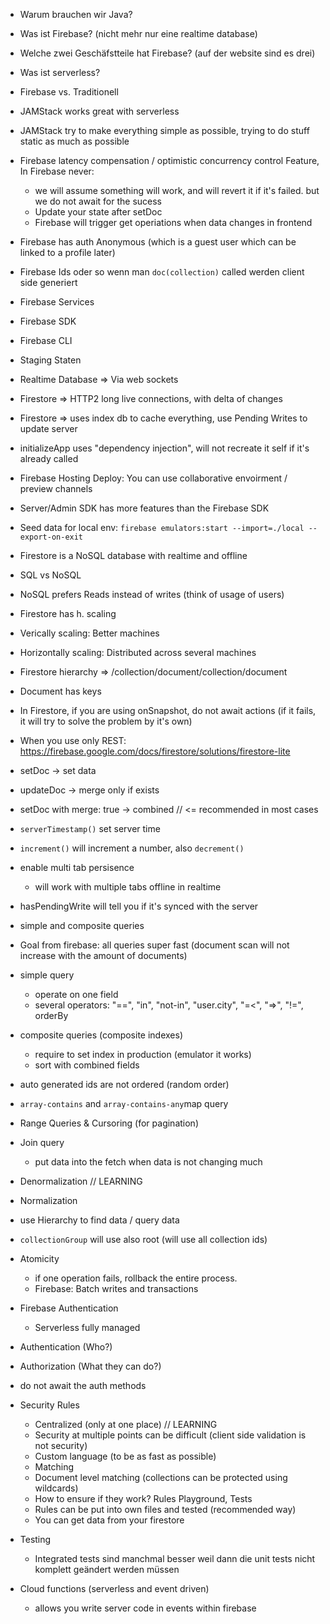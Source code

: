 - Warum brauchen wir Java?
- Was ist Firebase? (nicht mehr nur eine realtime database)
- Welche zwei Geschäfstteile hat Firebase? (auf der website sind es drei)
- Was ist serverless?
- Firebase vs. Traditionell

- JAMStack works great with serverless
- JAMStack try to make everything simple as possible, trying to do stuff static as much as possible

- Firebase latency compensation / optimistic concurrency control Feature, In Firebase never:

  - we will assume something will work, and will revert it if it's failed. but we do not await for the sucess
  - Update your state after setDoc
  - Firebase will trigger get operiations when data changes in frontend

- Firebase has auth Anonymous (which is a guest user which can be linked to a profile later)

- Firebase Ids oder so wenn man `doc(collection)` called werden client side generiert

- Firebase Services
- Firebase SDK
- Firebase CLI
- Staging Staten

- Realtime Database => Via web sockets
- Firestore => HTTP2 long live connections, with delta of changes
- Firestore => uses index db to cache everything, use Pending Writes to update server

- initializeApp uses "dependency injection", will not recreate it self if it's already called

- Firebase Hosting Deploy: You can use collaborative envoirment / preview channels

- Server/Admin SDK has more features than the Firebase SDK
- Seed data for local env: `firebase emulators:start --import=./local --export-on-exit`

- Firestore is a NoSQL database with realtime and offline

- SQL vs NoSQL
- NoSQL prefers Reads instead of writes (think of usage of users)
- Firestore has h. scaling
- Verically scaling: Better machines
- Horizontally scaling: Distributed across several machines

- Firestore hierarchy => /collection/document/collection/document
- Document has keys

- In Firestore, if you are using onSnapshot, do not await actions (if it fails, it will try to solve the problem by it's own)
- When you use only REST: https://firebase.google.com/docs/firestore/solutions/firestore-lite
- setDoc -> set data
- updateDoc -> merge only if exists
- setDoc with merge: true -> combined // <= recommended in most cases

- `serverTimestamp()` set server time
- `increment()` will increment a number, also `decrement()`

- enable multi tab persisence

  - will work with multiple tabs offline in realtime

- hasPendingWrite will tell you if it's synced with the server

- simple and composite queries
- Goal from firebase: all queries super fast (document scan will not increase with the amount of documents)
- simple query
  - operate on one field
  - several operators: "==", "in", "not-in", "user.city", "=<", "=>", "!=", orderBy
- composite queries (composite indexes)

  - require to set index in production (emulator it works)
  - sort with combined fields

- auto generated ids are not ordered (random order)
- `array-contains` and `array-contains-any`map query

- Range Queries & Cursoring (for pagination)

- Join query

  - put data into the fetch when data is not changing much

- Denormalization // LEARNING
- Normalization

- use Hierarchy to find data / query data
- `collectionGroup` will use also root (will use all collection ids)

- Atomicity

  - if one operation fails, rollback the entire process.
  - Firebase: Batch writes and transactions

- Firebase Authentication

  - Serverless fully managed

- Authentication (Who?)
- Authorization (What they can do?)

- do not await the auth methods

- Security Rules

  - Centralized (only at one place) // LEARNING
  - Security at multiple points can be difficult (client side validation is not security)
  - Custom language (to be as fast as possible)
  - Matching
  - Document level matching (collections can be protected using wildcards)
  - How to ensure if they work? Rules Playground, Tests
  - Rules can be put into own files and tested (recommended way)
  - You can get data from your firestore

- Testing

  - Integrated tests sind manchmal besser weil dann die unit tests nicht komplett geändert werden müssen

- Cloud functions (serverless and event driven)
  - allows you write server code in events within firebase
